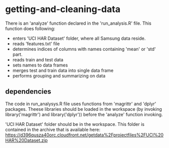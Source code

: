 # getting-and-cleaning-data

There is an 'analyze' function declared in the 'run_analysis.R' file. This function does following:
 - enters 'UCI HAR Dataset' folder, where all Samsung data reside.
 - reads 'features.txt' file
 - determines indices of columns with names containing 'mean' or 'std' part.
 - reads train and test data 
 - sets names to data frames
 - merges test and train data into single data frame
 - performs grouping and summarizing on data

## dependencies

The code in run_analysys.R file uses functions from 'magrittr' and 'dplyr' packages. Theese libraries should be loaded in the workspace (by invoking library('magrittr') and library('dplyr')) before the 'analyze' function invoking.

'UCI HAR Dataset' folder should be in the workspace. This folder is contained in the archive that is available here:  https://d396qusza40orc.cloudfront.net/getdata%2Fprojectfiles%2FUCI%20HAR%20Dataset.zip
